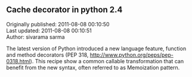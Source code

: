 ## Cache decorator in python 2.4  
Originally published: 2011-08-08 00:10:50  
Last updated: 2011-08-08 00:10:51  
Author: sivarama sarma  
  
The latest version of Python introduced a new language feature, function and method decorators (PEP 318, http://www.python.org/peps/pep-0318.html). This recipe show a common callable transformation that can benefit from the new syntax, often referred to as Memoization pattern.